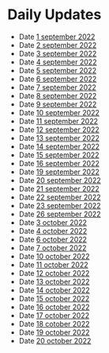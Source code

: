 # Daily Updates 
 
- Date [1 september 2022](https://github.com/Chirayu-SP18/chirayu-intern/tree/main/1%20September%202022)
- Date [2 september 2022](https://github.com/Chirayu-SP18/chirayu-intern/tree/main/2%20September%202022)
- Date [3 september 2022](https://github.com/sp18-interns/chirayu-itern/tree/main/3%20September%202022)
- Date [4 september 2022](https://github.com/sp18-interns/chirayu-itern/tree/main/4%20September%202022)
- Date [5 september 2022](https://github.com/sp18-interns/chirayu-itern/tree/main/5%20September%202022)
- Date [6 september 2022](https://github.com/sp18-interns/chirayu-itern/tree/main/6%20September%202022)
- Date [7 september 2022](https://github.com/sp18-interns/chirayu-itern/tree/main/September%202022/7%20september%202022)
- Date [8 september 2022](https://github.com/sp18-interns/chirayu-itern/tree/main/September%202022/8%20september%202022) 
- Date [9 september 2022](https://github.com/sp18-interns/chirayu-itern/tree/main/September%202022/9%20september%202022)
- Date [10 september 2022](https://github.com/sp18-interns/chirayu-itern/tree/main/September%202022/9%20september%202022)
- Date [11 september 2022](https://github.com/sp18-interns/chirayu-itern/tree/main/September%202022/11%20september%202022)
- Date [12 september 2022](https://github.com/sp18-interns/chirayu-itern/tree/main/September%202022/12%20septemer%202022)
- Date [13 september 2022](https://github.com/sp18-interns/chirayu-itern/tree/main/September%202022/13%20september%202022)
- Date [14 september 2022](https://github.com/sp18-interns/chirayu-itern/tree/main/September%202022/14%20september%202022)
- Date [15 september 2022](https://github.com/sp18-interns/chirayu-itern/tree/main/September%202022/15%20september%202022)
- Date [16 september 2022](https://github.com/sp18-interns/chirayu-itern/tree/main/September%202022/16%20september%202022)
- Date [19 september 2022](https://github.com/sp18-interns/chirayu-itern/tree/main/September%202022/19%20september%202022)
- Date [20 september 2022](https://github.com/sp18-interns/chirayu-itern/tree/main/September%202022/20%20september%202022)
- Date [21 september 2022](https://github.com/sp18-interns/chirayu-itern/tree/main/September%202022/21%20september%202022)
- Date [22 september 2022](https://github.com/sp18-interns/chirayu-itern/tree/main/September%202022/22%20september%202022)
- Date [23 september 2022](https://github.com/sp18-interns/chirayu-itern/tree/main/September%202022/22%20september%202022)
- Date [26 september 2022](https://github.com/sp18-interns/chirayu-itern/tree/main/September%202022/26%20September%202022)
- Date [3 october 2022](https://github.com/sp18-interns/chirayu-itern/tree/main/October%202022/3%20October%202022)
- Date [4 october 2022](https://github.com/sp18-interns/chirayu-itern/tree/main/October%202022/4%20October%202022) 
- Date [6 october 2022](https://github.com/sp18-interns/chirayu-itern/tree/main/October%202022/6%20October%202022)
- Date [7 october 2022](https://github.com/sp18-interns/chirayu-itern/tree/main/October%202022/7%20October%202022)
- Date [10 october 2022](https://github.com/sp18-interns/chirayu-itern/tree/main/October%202022/10%20October%202022)
- Date [11 october 2022](https://github.com/sp18-interns/chirayu-itern/tree/main/October%202022/11%20October%202022)
- Date [12 october 2022](https://github.com/sp18-interns/chirayu-itern/tree/main/October%202022/12%20October%202022)
- Date [13 october 2022](https://github.com/sp18-interns/chirayu-itern/tree/main/October%202022/13%20October%202022)
- Date [14 october 2022](https://github.com/sp18-interns/chirayu-itern/tree/main/October%202022/14%20October%202022)
- Date [15 october 2022](https://github.com/sp18-interns/chirayu-itern/tree/main/October%202022/15%20October%202022)
- Date [16 october 2022](https://github.com/sp18-interns/chirayu-itern/tree/main/October%202022/16%20October%202022)
- Date [17 october 2022](https://github.com/sp18-interns/chirayu-itern/tree/main/October%202022/17%20October%202022)
- Date [18 cotober 2022](https://github.com/sp18-interns/chirayu-itern/tree/main/October%202022/18%20October%202022)
- Date [19 october 2022](https://github.com/sp18-interns/chirayu-itern/tree/main/October%202022/19%20October%202022)
- Date [20 october 2022](https://github.com/sp18-interns/chirayu-itern/tree/main/October%202022/20%20October%202022)